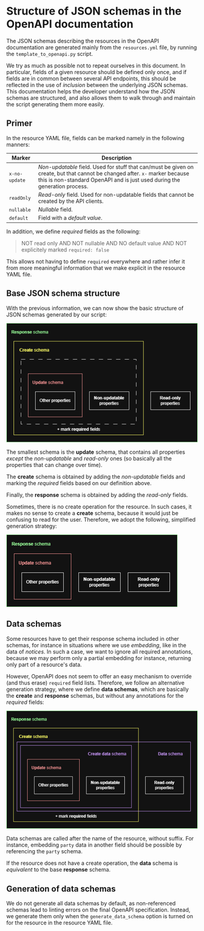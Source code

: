 # Structure of JSON schemas in the OpenAPI documentation

The JSON schemas describing the resources in the OpenAPI documentation are
generated mainly from the `resources.yml` file, by running the
`template_to_openapi.py` script.

We try as much as possible not to repeat ourselves in this document.
In particular, fields of a given resource should be defined only once, and if
fields are in common between several API endpoints, this should be reflected in
the use of _inclusion_ between the underlying JSON schemas.
This documentation helps the developer understand how the JSON schemas are
structured, and also allows them to walk through and maintain the script
generating them more easily.

## Primer

In the resource YAML file, fields can be marked namely in the following manners:

| Marker        | Description                                                                                                                                                                                                |
|---------------|------------------------------------------------------------------------------------------------------------------------------------------------------------------------------------------------------------|
| `x-no-update` | _Non-updatable_ field. Used for stuff that can/must be given on create, but that cannot be changed after. `x-` marker because this is non-standard OpenAPI and is just used during the generation process. |
| `readOnly`    | _Read-only_ field. Used for non-updatable fields that cannot be created by the API clients.                                                                                                                |
| `nullable`    | _Nullable_ field.                                                                                                                                                                                          |
| `default`     | Field with a _default value_.                                                                                                                                                                              |

In addition, we define _required_ fields as the following:

> NOT read only
> AND NOT nullable
> AND NO default value
> AND NOT explicitely marked `required: false`

This allows not having to define `required` everywhere and rather infer it from
more meaningful information that we make explicit in the resource YAML file.

## Base JSON schema structure

With the previous information, we can now show the basic structure of JSON
schemas generated by our script:

![Basic structure for OpenAPI schemas](./diagrams/openapi-schemas-base.png)

The smallest schema is the **update** schema, that contains all properties
_except_ the _non-updatable_ and _read-only_ ones (so basically all the
properties that can change over time).

The **create** schema is obtained by adding the _non-updatable_ fields and
marking the _required_ fields based on our definition above.

Finally, the **response** schema is obtained by adding the _read-only_ fields.

Sometimes, there is no create operation for the resource.
In such cases, it makes no sense to create a **create** schema, because it would
just be confusing to read for the user.
Therefore, we adopt the following, simplified generation strategy:

![Structure without create operation](./diagrams/openapi-schemas-no-create.png)

## Data schemas

Some resources have to get their response schema included in other schemas, for
instance in situations where we use _embedding_, like in the data of _notices_.
In such a case, we want to ignore all required annotations, because we may
perform only a partial embedding for instance, returning only part of a
resource's data.

However, OpenAPI does not seem to offer an easy mechanism to override (and thus
erase) `required` field lists.
Therefore, we follow an alternative generation strategy, where we define
**data schemas**, which are basically the **create** and **response** schemas,
but without any annotations for the _required_ fields:

![Data schemas OpenAPI schemas](./diagrams/openapi-schemas-with-data-schemas.png)

Data schemas are called after the name of the resource, without suffix.
For instance, embedding `party` data in another field should be possible by
referencing the `party` schema.

If the resource does not have a create operation, the **data** schema is
_equivalent_ to the base **response** schema.

## Generation of data schemas

We do not generate all data schemas by default, as non-referenced schemas lead
to linting errors on the final OpenAPI specification.
Instead, we generate them only when the `generate_data_schema` option is
turned on for the resource in the resource YAML file.
